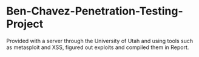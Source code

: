 # Ben-Chavez-Penetration-Testing-Project
Provided with a server through the University of Utah and using tools such as metasploit and XSS, figured out exploits and compiled them in Report.
